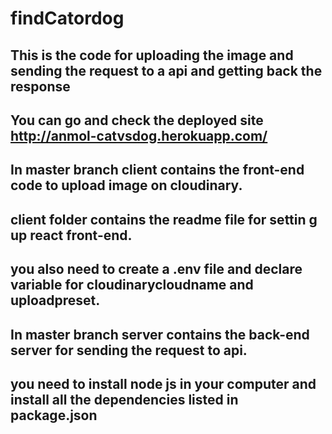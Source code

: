 # findCatordog
## This is the code for uploading the image and sending the request to a api and getting back the response 
## You can go and check the deployed site http://anmol-catvsdog.herokuapp.com/

## In master branch client contains the front-end code to upload image on cloudinary.
## client folder contains the readme file for settin g up react front-end.
## you also need to create a .env file and declare variable for cloudinarycloudname and uploadpreset.

## In master branch server contains the back-end server for sending the request to api.
## you need to install node js in your computer and install all the dependencies listed in package.json
